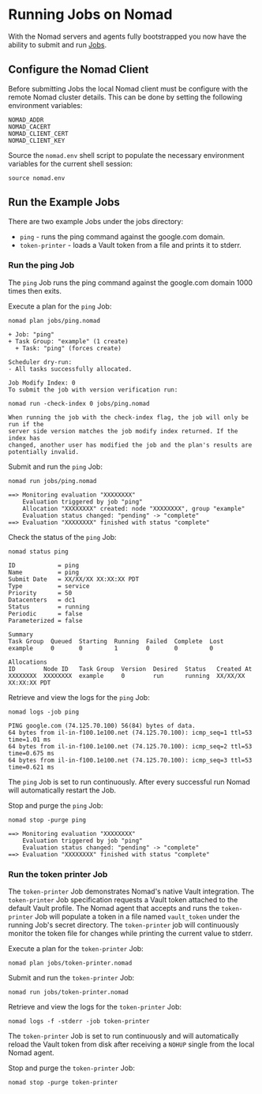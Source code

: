 # Running Jobs on Nomad

With the Nomad servers and agents fully bootstrapped you now have the ability to submit and run [Jobs](https://www.nomadproject.io/docs/operating-a-job/index.html).

## Configure the Nomad Client

Before submitting Jobs the local Nomad client must be configure with the remote Nomad cluster details. This can be done by setting the following environment variables:

```
NOMAD_ADDR
NOMAD_CACERT
NOMAD_CLIENT_CERT
NOMAD_CLIENT_KEY
```

Source the `nomad.env` shell script to populate the necessary environment variables for the current shell session:

```
source nomad.env
```

## Run the Example Jobs

There are two example Jobs under the jobs directory:

* `ping` - runs the ping command against the google.com domain.
* `token-printer` - loads a Vault token from a file and prints it to stderr.

### Run the ping Job

The `ping` Job runs the ping command against the google.com domain 1000 times then exits.

Execute a plan for the `ping` Job:

```
nomad plan jobs/ping.nomad
```

```
+ Job: "ping"
+ Task Group: "example" (1 create)
  + Task: "ping" (forces create)

Scheduler dry-run:
- All tasks successfully allocated.

Job Modify Index: 0
To submit the job with version verification run:

nomad run -check-index 0 jobs/ping.nomad

When running the job with the check-index flag, the job will only be run if the
server side version matches the job modify index returned. If the index has
changed, another user has modified the job and the plan's results are
potentially invalid.
```

Submit and run the `ping` Job:

```
nomad run jobs/ping.nomad
```

```
==> Monitoring evaluation "XXXXXXXX"
    Evaluation triggered by job "ping"
    Allocation "XXXXXXXX" created: node "XXXXXXXX", group "example"
    Evaluation status changed: "pending" -> "complete"
==> Evaluation "XXXXXXXX" finished with status "complete"
```

Check the status of the `ping` Job:

```
nomad status ping
```

```
ID            = ping
Name          = ping
Submit Date   = XX/XX/XX XX:XX:XX PDT
Type          = service
Priority      = 50
Datacenters   = dc1
Status        = running
Periodic      = false
Parameterized = false

Summary
Task Group  Queued  Starting  Running  Failed  Complete  Lost
example     0       0         1        0       0         0

Allocations
ID        Node ID   Task Group  Version  Desired  Status   Created At
XXXXXXXX  XXXXXXXX  example     0        run      running  XX/XX/XX XX:XX:XX PDT
```

Retrieve and view the logs for the `ping` Job:

```
nomad logs -job ping
```

```
PING google.com (74.125.70.100) 56(84) bytes of data.
64 bytes from il-in-f100.1e100.net (74.125.70.100): icmp_seq=1 ttl=53 time=1.01 ms
64 bytes from il-in-f100.1e100.net (74.125.70.100): icmp_seq=2 ttl=53 time=0.675 ms
64 bytes from il-in-f100.1e100.net (74.125.70.100): icmp_seq=3 ttl=53 time=0.621 ms
```

The `ping` Job is set to run continuously. After every successful run Nomad will automatically restart the Job.

Stop and purge the `ping` Job:

```
nomad stop -purge ping
```

```
==> Monitoring evaluation "XXXXXXXX"
    Evaluation triggered by job "ping"
    Evaluation status changed: "pending" -> "complete"
==> Evaluation "XXXXXXXX" finished with status "complete"
```

### Run the token printer Job

The `token-printer` Job demonstrates Nomad's native Vault integration. The `token-printer` Job specification requests a Vault token attached to the default Vault profile. The Nomad agent that accepts and runs the `token-printer` Job will populate a token in a file named `vault_token` under the running Job's secret directory. The `token-printer` job will continuously monitor the token file for changes while printing the current value to stderr.

Execute a plan for the `token-printer` Job:

```
nomad plan jobs/token-printer.nomad
```

Submit and run the `token-printer` Job:

```
nomad run jobs/token-printer.nomad
```

Retrieve and view the logs for the `token-printer` Job:

```
nomad logs -f -stderr -job token-printer
```

The `token-printer` Job is set to run continuously and will automatically reload the Vault token from disk after receiving a `NOHUP` single from the local Nomad agent.

Stop and purge the `token-printer` Job:

```
nomad stop -purge token-printer
```
